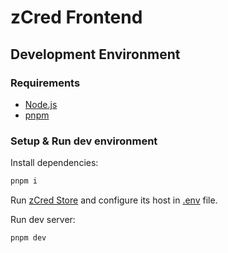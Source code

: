 # zCred Frontend

## Development Environment

### Requirements

- [Node.js](https://nodejs.org)
- [pnpm](https://pnpm.io)

### Setup & Run dev environment

Install dependencies:
```bash
pnpm i
```

Run [zCred Store](../zcred-store/README.md) and configure its host in [.env](./.env) file.

Run dev server:
```bash
pnpm dev
```
